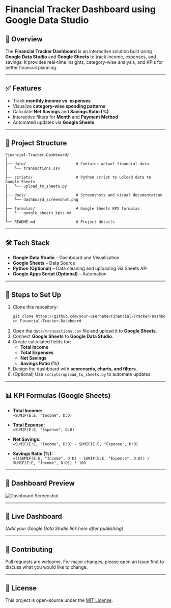 # Financial Tracker Dashboard using Google Data Studio

## 📌 Overview
The **Financial Tracker Dashboard** is an interactive solution built using **Google Data Studio** and **Google Sheets** to track income, expenses, and savings. It provides real-time insights, category-wise analysis, and KPIs for better financial planning.

---

## ✅ Features
- Track **monthly income vs. expenses**
- Visualize **category-wise spending patterns**
- Calculate **Net Savings** and **Savings Ratio (%)**
- Interactive filters for **Month** and **Payment Method**
- Automated updates via **Google Sheets**

---

## 📂 Project Structure
```
Financial-Tracker-Dashboard/
│
├── data/                      # Contains actual financial data
│   └── transactions.csv
│
├── scripts/                   # Python script to upload data to Google Sheets
│   └── upload_to_sheets.py
│
├── docs/                      # Screenshots and visual documentation
│   └── dashboard_screenshot.png
│
├── formulas/                  # Google Sheets KPI formulas
│   └── google_sheets_kpis.md
│
└── README.md                  # Project details
```

---

## 🛠 Tech Stack
- **Google Data Studio** – Dashboard and Visualization
- **Google Sheets** – Data Source
- **Python (Optional)** – Data cleaning and uploading via Sheets API
- **Google Apps Script (Optional)** – Automation

---

## 🚀 Steps to Set Up
1. Clone this repository:
   ```bash
   git clone https://github.com/your-username/Financial-Tracker-Dashboard.git
   cd Financial-Tracker-Dashboard
   ```
2. Open the `data/transactions.csv` file and upload it to **Google Sheets**.
3. Connect **Google Sheets** to **Google Data Studio**.
4. Create calculated fields for:
   - **Total Income**
   - **Total Expenses**
   - **Net Savings**
   - **Savings Ratio (%)**
5. Design the dashboard with **scorecards, charts, and filters**.
6. (Optional) Use `scripts/upload_to_sheets.py` to automate updates.

---

## 📊 KPI Formulas (Google Sheets)
- **Total Income:**  
  `=SUMIF(E:E, "Income", D:D)`

- **Total Expense:**  
  `=SUMIF(E:E, "Expense", D:D)`

- **Net Savings:**  
  `=SUMIF(E:E, "Income", D:D) - SUMIF(E:E, "Expense", D:D)`

- **Savings Ratio (%):**  
  `=((SUMIF(E:E, "Income", D:D) - SUMIF(E:E, "Expense", D:D)) / SUMIF(E:E, "Income", D:D)) * 100`

---

## 📸 Dashboard Preview
![Dashboard Screenshot](docs/dashboard_screenshot.png)

---

## 🔗 Live Dashboard
*(Add your Google Data Studio link here after publishing)*

---

## 🤝 Contributing
Pull requests are welcome. For major changes, please open an issue first to discuss what you would like to change.

---

## 📄 License
This project is open-source under the [MIT License](LICENSE).
